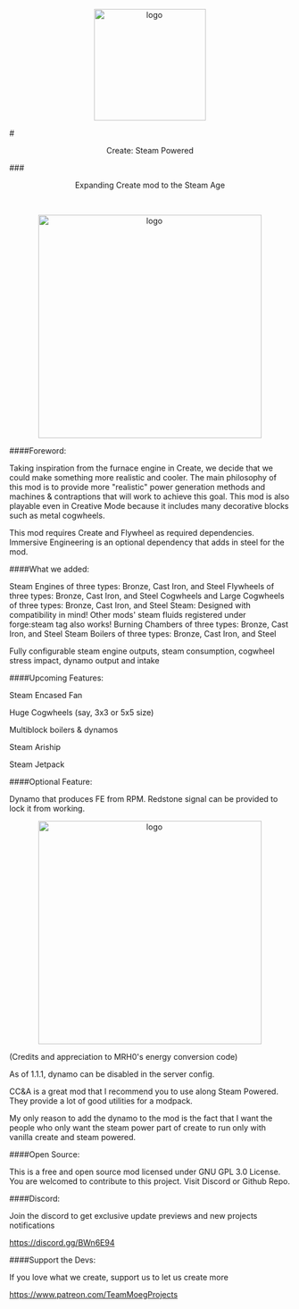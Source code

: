 <p align="center"><img src="https://media.forgecdn.net/attachments/403/496/steam-powered-logo.png" alt="logo" width="200"/></p>

#<p align="center">Create: Steam Powered</p>

###<p align="center">Expanding Create mod to the Steam Age</p>

<br>
<p align="center"><img src="https://media.forgecdn.net/attachments/403/636/2021-10-25_15.png" alt="logo" width="400"/></p>


####Foreword:

Taking inspiration from the furnace engine in Create, we decide that we could make something more realistic and cooler. The main philosophy of this mod is to provide more "realistic" power generation methods and machines & contraptions that will work to achieve this goal. This mod is also playable even in Creative Mode because it includes many decorative blocks such as metal cogwheels.

This mod requires Create and Flywheel as required dependencies. Immersive Engineering is an optional dependency that adds in steel for the mod.

####What we added:

Steam Engines of three types: Bronze, Cast Iron, and Steel
Flywheels of three types: Bronze, Cast Iron, and Steel
Cogwheels and Large Cogwheels of three types: Bronze, Cast Iron, and Steel
Steam: Designed with compatibility in mind! Other mods' steam fluids registered under forge:steam tag also works!
Burning Chambers of three types: Bronze, Cast Iron, and Steel
Steam Boilers of three types: Bronze, Cast Iron, and Steel

Fully configurable steam engine outputs, steam consumption, cogwheel stress impact, dynamo output and intake

####Upcoming Features:

Steam Encased Fan

Huge Cogwheels (say, 3x3 or 5x5 size)

Multiblock boilers & dynamos

Steam Ariship

Steam Jetpack

####Optional Feature:

Dynamo that produces FE from RPM. Redstone signal can be provided to lock it from working.

<p align="center"><img src="https://media.forgecdn.net/attachments/403/847/2021-10-26_01.png" alt="logo" width="400"/></p>

(Credits and appreciation to MRH0's energy conversion code)

As of 1.1.1, dynamo can be disabled in the server config.

CC&A is a great mod that I recommend you to use along Steam Powered. They provide a lot of good utilities for a modpack.

My only reason to add the dynamo to the mod is the fact that I want the people who only want the steam power part of create to run only with vanilla create and steam powered.

####Open Source:

This is a free and open source mod licensed under GNU GPL 3.0 License.
You are welcomed to contribute to this project. Visit Discord or Github Repo.

####Discord:

Join the discord to get exclusive update previews and new projects notifications

https://discord.gg/BWn6E94

####Support the Devs:

If you love what we create, support us to let us create more

https://www.patreon.com/TeamMoegProjects